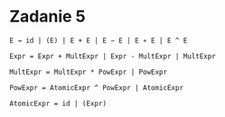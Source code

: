 # Zadanie 5

`E → id | (E) | E + E | E − E | E ∗ E | E ^ E`



```
Expr = Expr + MultExpr | Expr - MultExpr | MultExpr

MultExpr = MultExpr * PowExpr | PowExpr

PowExpr = AtomicExpr ^ PowExpr | AtomicExpr

AtomicExpr = id | (Expr)
```
